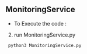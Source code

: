 ## MonitoringService

* To Execute the code :
2. run MonitoringService.py
```
 python3 MonitoringService.py 
 
```
